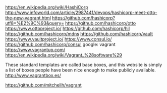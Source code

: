 
<!--
-->

https://en.wikipedia.org/wiki/HashiCorp
http://www.infoworld.com/article/2987441/devops/hashicorp-meet-otto-the-new-vagrant.html
https://github.com/hashicorp?utf8=%E2%9C%93&query=
https://github.com/hashicorp/otto
https://www.ottoproject.io/
https://github.com/hashicorp/hil
https://github.com/hashicorp/mdns
https://github.com/hashicorp/vault
https://www.vaultproject.io/
https://www.consul.io/
https://github.com/hashicorp/consul
google: vagrant
https://www.vagrantup.com/
https://en.wikipedia.org/wiki/Vagrant_%28software%29

These standard templates are called base boxes, and this website is simply a list of boxes people have been nice enough to make publicly available.
http://www.vagrantbox.es/

https://github.com/mitchellh/vagrant


<!-- vim: set autoindent expandtab sw=4 syntax=markdown: -->
